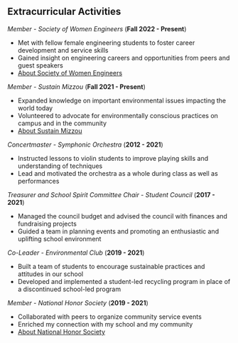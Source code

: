 ## Extracurricular Activities
_Member - Society of Women Engineers_ (**Fall 2022 - Present**)
* Met with fellow female engineering students to foster career development and service skills
* Gained insight on engineering careers and opportunities from peers and guest speakers
* [About Society of Women Engineers](https://swe.org/about-swe/)

_Member - Sustain Mizzou_ (**Fall 2021 - Present**)
* Expanded knowledge on important environmental issues impacting the world today
* Volunteered to advocate for environmentally conscious practices on campus and in the community
* [About Sustain Mizzou](https://sustainability.missouri.edu/)

_Concertmaster - Symphonic Orchestra_ (**2012 - 2021**)
* Instructed lessons to violin students to improve playing skills and understanding of techniques
* Lead and motivated the orchestra as a whole during class as well as performances

_Treasurer and School Spirit Committee Chair - Student Council_ (**2017 - 2021**)
* Managed the council budget and advised the council with finances and fundraising projects
* Guided a team in planning events and promoting an enthusiastic and uplifting school environment

_Co-Leader - Environmental Club_ (**2019 - 2021**)
* Built a team of students to encourage sustainable practices and attitudes in our school
* Developed and implemented a student-led recycling program in place of a discontinued school-led program

_Member - National Honor Society_ (**2019 - 2021**)
* Collaborated with peers to organize community service events
* Enriched my connection with my school and my community
* [About National Honor Society](https://www.nhs.us/about/)
